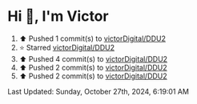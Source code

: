<h1>Hi 👋, I'm Victor </h1>

<!--RECENT_ACTIVITY:start-->
1. ⬆️ Pushed 1 commit(s) to [victorDigital/DDU2](https://github.com/victorDigital/DDU2)<br>
2. ⭐ Starred [victorDigital/DDU2](https://github.com/victorDigital/DDU2)<br>
3. ⬆️ Pushed 4 commit(s) to [victorDigital/DDU2](https://github.com/victorDigital/DDU2)<br>
4. ⬆️ Pushed 2 commit(s) to [victorDigital/DDU2](https://github.com/victorDigital/DDU2)<br>
5. ⬆️ Pushed 2 commit(s) to [victorDigital/DDU2](https://github.com/victorDigital/DDU2)<br>
<!--RECENT_ACTIVITY:end-->

<!--RECENT_ACTIVITY:last_update-->
Last Updated: Sunday, October 27th, 2024, 6:19:01 AM
<!--RECENT_ACTIVITY:last_update_end-->
